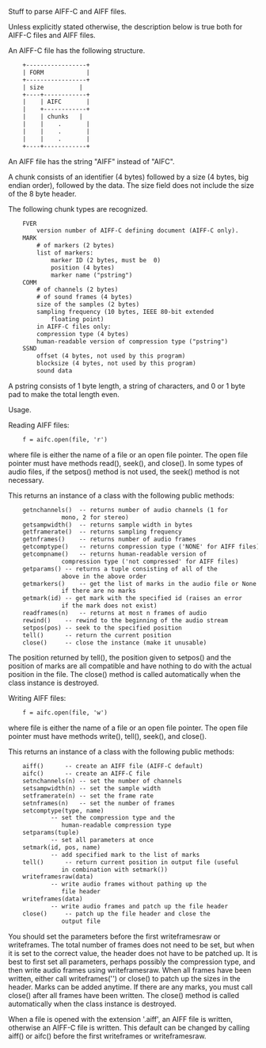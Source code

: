 Stuff to parse AIFF-C and AIFF files.

Unless explicitly stated otherwise, the description below is true
both for AIFF-C files and AIFF files.

An AIFF-C file has the following structure.
```html
    +-----------------+  
    | FORM            |  
    +-----------------+  
    | size          |  
    +----+------------+  
    |    | AIFC       |  
    |    +------------+  
    |    | chunks   |  
    |    |    .       |  
    |    |    .       |  
    |    |    .       |  
    +----+------------+  

```
An AIFF file has the string "AIFF" instead of "AIFC".

A chunk consists of an identifier (4 bytes) followed by a size (4 bytes,
big endian order), followed by the data.  The size field does not include
the size of the 8 byte header.

The following chunk types are recognized.
```html
    FVER  
        version number of AIFF-C defining document (AIFF-C only).  
    MARK  
        # of markers (2 bytes)  
        list of markers:  
            marker ID (2 bytes, must be  0)  
            position (4 bytes)  
            marker name ("pstring")  
    COMM  
        # of channels (2 bytes)  
        # of sound frames (4 bytes)  
        size of the samples (2 bytes)  
        sampling frequency (10 bytes, IEEE 80-bit extended  
            floating point)  
        in AIFF-C files only:  
        compression type (4 bytes)  
        human-readable version of compression type ("pstring")  
    SSND  
        offset (4 bytes, not used by this program)  
        blocksize (4 bytes, not used by this program)  
        sound data  

```
A pstring consists of 1 byte length, a string of characters, and 0 or 1
byte pad to make the total length even.

Usage.

Reading AIFF files:
```html
    f = aifc.open(file, 'r')  
```
where file is either the name of a file or an open file pointer.
The open file pointer must have methods read(), seek(), and close().
In some types of audio files, if the setpos() method is not used,
the seek() method is not necessary.

This returns an instance of a class with the following public methods:
```html
    getnchannels()  -- returns number of audio channels (1 for  
               mono, 2 for stereo)  
    getsampwidth()  -- returns sample width in bytes  
    getframerate()  -- returns sampling frequency  
    getnframes()    -- returns number of audio frames  
    getcomptype()   -- returns compression type ('NONE' for AIFF files)  
    getcompname()   -- returns human-readable version of  
               compression type ('not compressed' for AIFF files)  
    getparams() -- returns a tuple consisting of all of the  
               above in the above order  
    getmarkers()    -- get the list of marks in the audio file or None  
               if there are no marks  
    getmark(id) -- get mark with the specified id (raises an error  
               if the mark does not exist)  
    readframes(n)   -- returns at most n frames of audio  
    rewind()    -- rewind to the beginning of the audio stream  
    setpos(pos) -- seek to the specified position  
    tell()      -- return the current position  
    close()     -- close the instance (make it unusable)  
```
The position returned by tell(), the position given to setpos() and
the position of marks are all compatible and have nothing to do with
the actual position in the file.
The close() method is called automatically when the class instance
is destroyed.

Writing AIFF files:
```html
    f = aifc.open(file, 'w')  
```
where file is either the name of a file or an open file pointer.
The open file pointer must have methods write(), tell(), seek(), and
close().

This returns an instance of a class with the following public methods:
```html
    aiff()      -- create an AIFF file (AIFF-C default)  
    aifc()      -- create an AIFF-C file  
    setnchannels(n) -- set the number of channels  
    setsampwidth(n) -- set the sample width  
    setframerate(n) -- set the frame rate  
    setnframes(n)   -- set the number of frames  
    setcomptype(type, name)  
            -- set the compression type and the  
               human-readable compression type  
    setparams(tuple)  
            -- set all parameters at once  
    setmark(id, pos, name)  
            -- add specified mark to the list of marks  
    tell()      -- return current position in output file (useful  
               in combination with setmark())  
    writeframesraw(data)  
            -- write audio frames without pathing up the  
               file header  
    writeframes(data)  
            -- write audio frames and patch up the file header  
    close()     -- patch up the file header and close the  
               output file  
```
You should set the parameters before the first writeframesraw or
writeframes.  The total number of frames does not need to be set,
but when it is set to the correct value, the header does not have to
be patched up.
It is best to first set all parameters, perhaps possibly the
compression type, and then write audio frames using writeframesraw.
When all frames have been written, either call writeframes('') or
close() to patch up the sizes in the header.
Marks can be added anytime.  If there are any marks, you must call
close() after all frames have been written.
The close() method is called automatically when the class instance
is destroyed.

When a file is opened with the extension '.aiff', an AIFF file is
written, otherwise an AIFF-C file is written.  This default can be
changed by calling aiff() or aifc() before the first writeframes or
writeframesraw.